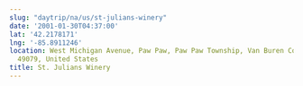 ```yaml
---
slug: "daytrip/na/us/st-julians-winery"
date: '2001-01-30T04:37:00'
lat: '42.2178171'
lng: '-85.8911246'
location: West Michigan Avenue, Paw Paw, Paw Paw Township, Van Buren County, Michigan,
  49079, United States
title: St. Julians Winery
---
```



